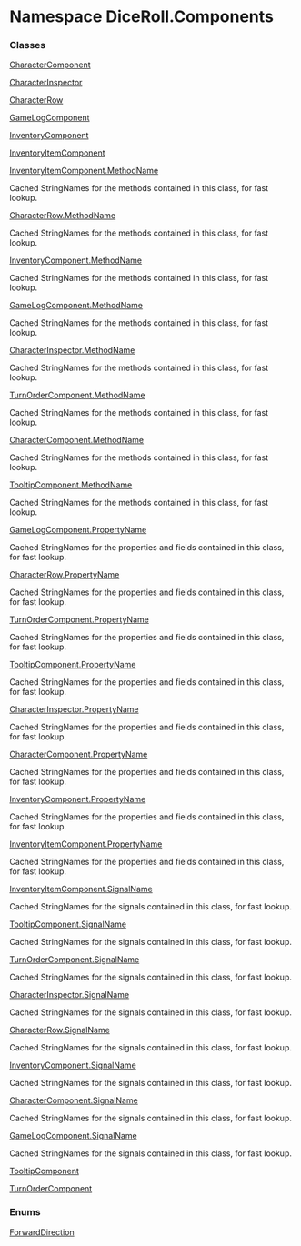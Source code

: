# <a id="DiceRoll_Components"></a> Namespace DiceRoll.Components

### Classes

 [CharacterComponent](DiceRoll.Components.CharacterComponent.md)

 [CharacterInspector](DiceRoll.Components.CharacterInspector.md)

 [CharacterRow](DiceRoll.Components.CharacterRow.md)

 [GameLogComponent](DiceRoll.Components.GameLogComponent.md)

 [InventoryComponent](DiceRoll.Components.InventoryComponent.md)

 [InventoryItemComponent](DiceRoll.Components.InventoryItemComponent.md)

 [InventoryItemComponent.MethodName](DiceRoll.Components.InventoryItemComponent.MethodName.md)

Cached StringNames for the methods contained in this class, for fast lookup.

 [CharacterRow.MethodName](DiceRoll.Components.CharacterRow.MethodName.md)

Cached StringNames for the methods contained in this class, for fast lookup.

 [InventoryComponent.MethodName](DiceRoll.Components.InventoryComponent.MethodName.md)

Cached StringNames for the methods contained in this class, for fast lookup.

 [GameLogComponent.MethodName](DiceRoll.Components.GameLogComponent.MethodName.md)

Cached StringNames for the methods contained in this class, for fast lookup.

 [CharacterInspector.MethodName](DiceRoll.Components.CharacterInspector.MethodName.md)

Cached StringNames for the methods contained in this class, for fast lookup.

 [TurnOrderComponent.MethodName](DiceRoll.Components.TurnOrderComponent.MethodName.md)

Cached StringNames for the methods contained in this class, for fast lookup.

 [CharacterComponent.MethodName](DiceRoll.Components.CharacterComponent.MethodName.md)

Cached StringNames for the methods contained in this class, for fast lookup.

 [TooltipComponent.MethodName](DiceRoll.Components.TooltipComponent.MethodName.md)

Cached StringNames for the methods contained in this class, for fast lookup.

 [GameLogComponent.PropertyName](DiceRoll.Components.GameLogComponent.PropertyName.md)

Cached StringNames for the properties and fields contained in this class, for fast lookup.

 [CharacterRow.PropertyName](DiceRoll.Components.CharacterRow.PropertyName.md)

Cached StringNames for the properties and fields contained in this class, for fast lookup.

 [TurnOrderComponent.PropertyName](DiceRoll.Components.TurnOrderComponent.PropertyName.md)

Cached StringNames for the properties and fields contained in this class, for fast lookup.

 [TooltipComponent.PropertyName](DiceRoll.Components.TooltipComponent.PropertyName.md)

Cached StringNames for the properties and fields contained in this class, for fast lookup.

 [CharacterInspector.PropertyName](DiceRoll.Components.CharacterInspector.PropertyName.md)

Cached StringNames for the properties and fields contained in this class, for fast lookup.

 [CharacterComponent.PropertyName](DiceRoll.Components.CharacterComponent.PropertyName.md)

Cached StringNames for the properties and fields contained in this class, for fast lookup.

 [InventoryComponent.PropertyName](DiceRoll.Components.InventoryComponent.PropertyName.md)

Cached StringNames for the properties and fields contained in this class, for fast lookup.

 [InventoryItemComponent.PropertyName](DiceRoll.Components.InventoryItemComponent.PropertyName.md)

Cached StringNames for the properties and fields contained in this class, for fast lookup.

 [InventoryItemComponent.SignalName](DiceRoll.Components.InventoryItemComponent.SignalName.md)

Cached StringNames for the signals contained in this class, for fast lookup.

 [TooltipComponent.SignalName](DiceRoll.Components.TooltipComponent.SignalName.md)

Cached StringNames for the signals contained in this class, for fast lookup.

 [TurnOrderComponent.SignalName](DiceRoll.Components.TurnOrderComponent.SignalName.md)

Cached StringNames for the signals contained in this class, for fast lookup.

 [CharacterInspector.SignalName](DiceRoll.Components.CharacterInspector.SignalName.md)

Cached StringNames for the signals contained in this class, for fast lookup.

 [CharacterRow.SignalName](DiceRoll.Components.CharacterRow.SignalName.md)

Cached StringNames for the signals contained in this class, for fast lookup.

 [InventoryComponent.SignalName](DiceRoll.Components.InventoryComponent.SignalName.md)

Cached StringNames for the signals contained in this class, for fast lookup.

 [CharacterComponent.SignalName](DiceRoll.Components.CharacterComponent.SignalName.md)

Cached StringNames for the signals contained in this class, for fast lookup.

 [GameLogComponent.SignalName](DiceRoll.Components.GameLogComponent.SignalName.md)

Cached StringNames for the signals contained in this class, for fast lookup.

 [TooltipComponent](DiceRoll.Components.TooltipComponent.md)

 [TurnOrderComponent](DiceRoll.Components.TurnOrderComponent.md)

### Enums

 [ForwardDirection](DiceRoll.Components.ForwardDirection.md)

